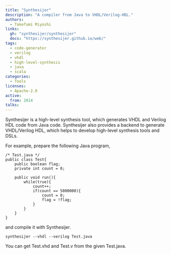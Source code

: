 ```yaml
---
title: "Synthesijer"
description: "A compiler from Java to VHDL/Verilog-HDL."
authors:
  - Takefumi Miyoshi
links:
  gh: "synthesijer/synthesijer"
  docs: "https://synthesijer.github.io/web/"
tags:
  - code-generator
  - verilog
  - vhdl
  - high-level-synthesis
  - java
  - scala
categories:
  - Tools
licenses:
  - Apache-2.0
active:
  from: 2014
talks:
---
```


Synthesijer is a high-level synthesis tool, which generates VHDL and Verilog HDL code from Java code. Synthesijer also provides a backend to generate VHDL/Verilog HDL, which helps to develop high-level synthesis tools and DSLs.

For example, prepare the following Java program,

```
/* Test.java */
public class Test{
    public boolean flag;
    private int count = 0;

    public void run(){
        while(true){
            count++;
            if(count == 5000000){
                count = 0;
                flag = !flag;
            }
        }
    }
}
```

and compile it with Synthesijer.

```
synthesijer --vhdl --verilog Test.java
```

You can get Test.vhd and Test.v from the given Test.java.
